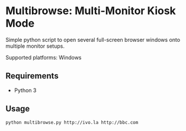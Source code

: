 Multibrowse: Multi-Monitor Kiosk Mode
=====================================

Simple python script to open several full-screen browser windows onto multiple monitor setups.

Supported platforms: Windows

Requirements
------------

 * Python 3

Usage
-----

```
python multibrowse.py http://ivo.la http://bbc.com
```
